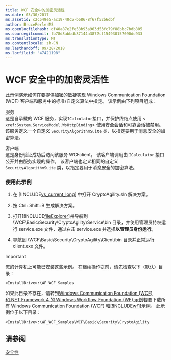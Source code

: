 ```yaml
---
title: WCF 安全中的加密灵活性
ms.date: 03/30/2017
ms.assetid: c2c549e5-ac19-40c5-b686-8f67f52b6dbf
author: BrucePerlerMS
ms.openlocfilehash: df40a87e2fe58b93a963d53fc79f88bbc7bdb805
ms.sourcegitcommit: fb78d8abbdb87144a3872cf154930157090dd933
ms.translationtype: MT
ms.contentlocale: zh-CN
ms.lasthandoff: 09/28/2018
ms.locfileid: "47421198"
---
```

# <a name="cryptographic-agility-in-wcf-security"></a>WCF 安全中的加密灵活性
此示例演示如何在要提供加密的敏捷实现 Windows Communication Foundation (WCF) 客户端和服务中的标准/自定义算法中指定。 该示例由下列项目组成：  
  
 服务  
 这是自承载的 WCF 服务，实现`ICalculator`接口，并保护终结点使用 <<!--zz xref:System.ServiceModel.WsHttpBinding --> `xref:System.ServiceModel.WsHttpBinding`> 使用安全会话和可靠会话被禁用。 该服务定义一个自定义 `SecurityAlgorithmSuite` 类，以指定要用于消息安全的加密算法。  
  
 客户端  
 这是身份验证成功后访问该服务 WCFclient。 该客户端调用由 `ICalculator` 接口公开并由服务实现的操作。 该客户端也定义相同的自定义 `SecurityAlgorithmSuite` 类，以指定要用于消息安全的加密算法。  
  
### <a name="to-use-this-sample"></a>使用此示例  
  
1.  在 [!INCLUDE[vs_current_long](../../../../includes/vs-current-long-md.md)] 中打开 CryptoAgility.sln 解决方案。  
  
2.  按 Ctrl+Shift+B 生成解决方案。  
  
3.  打开[!INCLUDE[fileExplorer](../../../../includes/fileexplorer-md.md)]并导航到 \WCF\Basic\Security\CryptoAgility\Service\bin 目录，并使用管理员特权运行 service.exe 文件，通过右击 service.exe 并选择**以管理员身份运行**。  
  
4.  导航到 \WCF\Basic\Security\CryptoAgility\Client\bin 目录并正常运行 client.exe 文件。  
  
> [!IMPORTANT]
>  您的计算机上可能已安装这些示例。 在继续操作之前，请先检查以下（默认）目录：  
>   
>  `<InstallDrive>:\WF_WCF_Samples`  
>   
>  如果此目录不存在，请转到[Windows Communication Foundation (WCF) 和.NET Framework 4 的 Windows Workflow Foundation (WF) 示例](https://go.microsoft.com/fwlink/?LinkId=150780)若要下载所有 Windows Communication Foundation (WCF) 和[!INCLUDE[wf1](../../../../includes/wf1-md.md)]示例。 此示例位于以下目录：  
>   
>  `<InstallDrive>:\WF_WCF_Samples\WCF\Basic\Security\CryptoAgility`  
  
## <a name="see-also"></a>请参阅  
 [安全性](../../../../docs/framework/wcf/feature-details/security.md)
